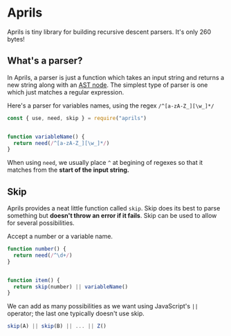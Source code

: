 # Aprils

Aprils is tiny library for building recursive descent parsers. It's only 260 bytes!


## What's a parser?

In Aprils, a parser is just a function which takes an input string and returns a new string along with an [AST node](https://en.wikipedia.org/wiki/Abstract_syntax_tree). The simplest type of parser is one which just matches a regular expression.

Here's a parser for variables names, using the regex `/^[a-zA-Z_][\w_]*/`  

```js
const { use, need, skip } = require("aprils")


function variableName() {
  return need(/^[a-zA-Z_][\w_]*/)
}
```

When using `need`, we usually place `^` at begining of regexes so that it matches from the **start of the input string.**


## Skip

Aprils provides a neat little function called `skip`. Skip does its best to parse something but **doesn't throw an error if it fails**. Skip can be used to allow for several possibilities.

Accept a number or a variable name.

```js
function number() {
  return need(/^\d+/)
}


function item() {
  return skip(number) || variableName()
}
```

We can add as many possibilities as we want using JavaScript's `||` operator; the last one typically doesn't use skip.

```js
skip(A) || skip(B) || ... || Z()
```
